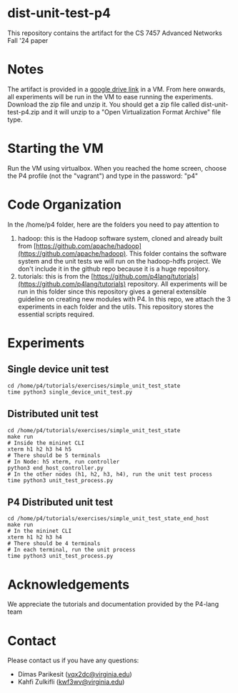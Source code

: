 # dist-unit-test-p4

This repository contains the artifact for the CS 7457 Advanced Networks Fall '24 paper 

# Notes

The artifact is provided in a [google drive link](https://drive.google.com/file/d/1tnhJFFnlxDx-CHbY_yHJDWeb6nr_bm5Y/view?usp=drivesdk) in a VM. From here onwards, all experiments will be run in the VM to ease running the experiments. Download the zip file and unzip it. You should get a zip file called dist-unit-test-p4.zip and it will unzip to a "Open Virtualization Format Archive" file type.

# Starting the VM

Run the VM using virtualbox. When you reached the home screen, choose the P4 profile (not the "vagrant") and type in the password: "p4"

# Code Organization

In the /home/p4 folder, here are the folders you need to pay attention to

1. hadoop: this is the Hadoop software system, cloned and already built from [https://github.com/apache/hadoop](https://github.com/apache/hadoop). This folder contains the software system and the unit tests we will run on the hadoop-hdfs project. We don't include it in the github repo because it is a huge repository.
2. tutorials: this is from the [https://github.com/p4lang/tutorials](https://github.com/p4lang/tutorials) repository. All experiments will be run in this folder since this repository gives a general extensible guideline on creating new modules with P4. In this repo, we attach the 3 experiments in each folder and the utils. This repository stores the essential scripts required.

# Experiments

## Single device unit test
```
cd /home/p4/tutorials/exercises/simple_unit_test_state
time python3 single_device_unit_test.py
```
## Distributed unit test
```
cd /home/p4/tutorials/exercises/simple_unit_test_state
make run
# Inside the mininet CLI
xterm h1 h2 h3 h4 h5
# There should be 5 terminals
# In Node: h5 xterm, run controller
python3 end_host_controller.py
# In the other nodes (h1, h2, h3, h4), run the unit test process
time python3 unit_test_process.py
```
## P4 Distributed unit test
```
cd /home/p4/tutorials/exercises/simple_unit_test_state_end_host
make run
# In the mininet CLI
xterm h1 h2 h3 h4
# There should be 4 terminals
# In each terminal, run the unit process
time python3 unit_test_process.py
```

# Acknowledgements
We appreciate the tutorials and documentation provided by the P4-lang team

# Contact

Please contact us if you have any questions:
* Dimas Parikesit (vqx2dc@virginia.edu)
* Kahfi Zulkifli (kwf3wv@virginia.edu)
